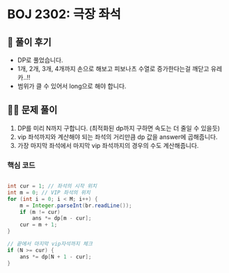 # BOJ 2302: 극장 좌석

## 🌈 풀이 후기

- DP로 풀었습니다.
- 1개, 2개, 3개, 4개까지 손으로 해보고 피보나츠 수열로 증가한다는걸 깨닫고 유레카..!!
- 범위가 클 수 있어서 long으로 해야 합니다.

## 👩‍🏫 문제 풀이

1. DP를 미리 N까지 구합니다. (최적화된 dp까지 구하면 속도는 더 줄일 수 있을듯)
2. vip 좌석까지와 계산해야 되는 좌석의 거리만큼 dp 값을 answer에 곱해줍니다.
3. 가장 마지막 좌석에서 마지막 vip 좌석까지의 경우의 수도 계산해줍니다.

### 핵심 코드

```java

int cur = 1; // 좌석의 시작 위치
int m = 0; // VIP 좌석의 위치
for (int i = 0; i < M; i++) {
	m = Integer.parseInt(br.readLine());
	if (m != cur)
		ans *= dp[m - cur];
	cur = m + 1;
}

// 끝에서 마지막 vip자석까지 체크
if (N >= cur) {
	ans *= dp[N + 1 - cur];
}
```
